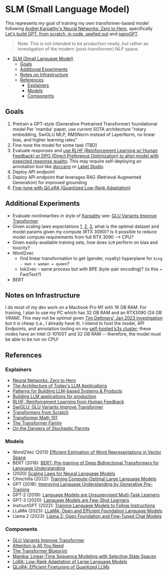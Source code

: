 # SLM (Small Language Model)

This represents my goal of training my own transformer-based model following [Andrej Karpathy's Neural Networks: Zero to Hero](https://karpathy.ai/zero-to-hero.html),
specifically [Let's build GPT: from scratch, in code, spelled out](https://www.youtube.com/watch?v=kCc8FmEb1nY) and [nanoGPT](https://github.com/karpathy/nanoGPT).

> Note: This is not intended to be production-ready, but rather an investigation of the modern (post-transformer) NLP space.

- [SLM (Small Language Model)](#slm-small-language-model)
  - [Goals](#goals)
  - [Additional Experiments](#additional-experiments)
  - [Notes on Infrastructure](#notes-on-infrastructure)
  - [References](#references)
    - [Explainers](#explainers)
    - [Models](#models)
    - [Components](#components)

## Goals

1. Pretrain a GPT-style (Generative Pretrained Transformer) foundational model
   Per 'mamba' paper, use current SOTA architecture "rotary embedding, SwiGLU MLP, RMSNorm instead of LayerNorm, no linear bias, and higher learning rates"
2. Fine-tune the model for some task (TBD)
3. Evaluate responses and [use RLHF (Reinforcement Learning w/ Human Feedback) or DPO (Direct Preference Optimization) to align model with expected response quality](https://magazine.sebastianraschka.com/p/llm-training-rlhf-and-its-alternatives).
   This may require self-deploying an annotation tool like [doccano](https://github.com/doccano/doccano) or [Label Studio](https://labelstud.io/guide/get_started.html#Quick-start)
4. Deploy API endpoint
5. Deploy API endpoint that leverages RAG (Retrieval Augmented Generation) for improved grounding
6. [Fine-tune with Q/LoRA (Quantized Low-Rank Adaptation)](https://magazine.sebastianraschka.com/p/practical-tips-for-finetuning-llms)

## Additional Experiments

- Evaluate nonlinearities in style of [Karpathy](https://karpathy.medium.com/yes-you-should-understand-backprop-e2f06eab496b)
  see: [GLU Variants Improve Transformer](https://arxiv.org/abs/2002.05202v1)
- Given scaling laws expectations [1](https://arxiv.org/abs/2001.08361), [2](https://blog.eleuther.ai/transformer-math/), [3](https://arxiv.org/abs/2203.15556), what is the optimal dataset and model params given my compute (RTX 3090)?
  Is it possible to reduce model compute requirements from full RTX 3090 --> CPU?
- Given easily-available training sets, how does `SLM` perform on bias and toxicity?
- Word2vec
  - find linear transformation to get (gender, royalty) hyperplane for `king - man + woman = queen`?
  - tok2vec - same process but with BPE (byte-pair encoding)? (is this ~ FastText?)
- BERT

## Notes on Infrastructure

I do most of my dev work on a Macbook Pro M1 with 16 GB RAM.  For training, I plan to use my PC which has 32 GB RAM and an RTX3090 (24 GB VRAM).
This may not be optimal given [Tim Dettmers' Jan 2023 investigation](https://timdettmers.com/2023/01/30/which-gpu-for-deep-learning/) but it is cheap (i.e., I already have it).
I intend to host the model, API Endpoints, and annotation tooling on my [self-hosted k3s cluster](https://github.com/ahgraber/homelab-gitops-k3s);
these nodes have an Intel i3-10100T and 32 GB RAM -- therefore, the model must be able to be run on CPU!

## References

### Explainers

- [Neural Networks: Zero to Hero](https://karpathy.ai/zero-to-hero.html)
- [The Architecture of Today's LLM Applications](https://github.blog/2023-10-30-the-architecture-of-todays-llm-applications/)
- [Patterns for Building LLM-based Systems & Products](https://eugeneyan.com/writing/llm-patterns/)
- [Building LLM applications for production](https://huyenchip.com/2023/04/11/llm-engineering.html)
- [RLHF: Reinforcement Learning from Human Feedback](https://huyenchip.com/2023/05/02/rlhf.html)
- [SwiGLU: GLU Variants Improve Transformer](https://kikaben.com/swiglu-2020/)
- [Transformers from Scratch](https://e2eml.school/transformers.html)
- [Transformer Math 101](https://blog.eleuther.ai/transformer-math/)
- [The Transformer Family](https://lilianweng.github.io/posts/2020-04-07-the-transformer-family/)
- [On the Dangers of Stochastic Parrots](https://dl.acm.org/doi/10.1145/3442188.3445922)

### Models

- Word2Vec (2013) [Efficient Estimation of Word Representations in Vector Space](https://arxiv.org/abs/1301.3781)
- BERT (2018): [BERT: Pre-training of Deep Bidirectional Transformers for Language Understanding](https://arxiv.org/abs/1810.04805)
- (2020) [Scaling Laws for Neural Language Models](https://arxiv.org/abs/2001.08361)
- Chinchilla (2022): [Training Compute-Optimal Large Language Models](https://arxiv.org/abs/2203.15556)
- GPT (2018): [Improving Language Understanding by Generative Pre-Training](https://cdn.openai.com/research-covers/language-unsupervised/language_understanding_paper.pdf)
- GPT-2 (2019): [Language Models are Unsupervised Multi-Task Learners](https://cdn.openai.com/better-language-models/language_models_are_unsupervised_multitask_learners.pdf)
- GPT-3 (2020): [Language Models are Few-Shot Learners](https://arxiv.org/abs/2005.14165)
- InstructGPT (2022): [Training Language Models to Follow Instructions](https://arxiv.org/abs/2203.02155)
- LLaMA (2023): [LLaMA: Open and Efficient Foundation Language Models](https://arxiv.org/abs/2302.13971)
- Llama 2 (2023): [Llama 2: Open Foundation and Fine-Tuned Chat Models](https://arxiv.org/abs/2307.09288)

### Components

- [GLU Variants Improve Transformer](https://arxiv.org/abs/2002.05202v1)
- [Attention is All You Need](https://arxiv.org/abs/1706.03762)
- [The Transformer Blueprint](https://deeprevision.github.io/posts/001-transformer/)
- [Mamba: Linear-Time Sequence Modeling with Selective State Spaces](https://arxiv.org/abs/2312.00752)
- [LoRA: Low-Rank Adaptation of Large Language Models](https://arxiv.org/abs/2106.09685)
- [QLoRA: Efficient Finetuning of Quantized LLMs](https://arxiv.org/abs/2305.14314)
